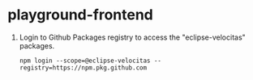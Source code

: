 # playground-frontend

1. Login to Github Packages registry to access the "eclipse-velocitas" packages.

    `npm login --scope=@eclipse-velocitas --registry=https://npm.pkg.github.com`